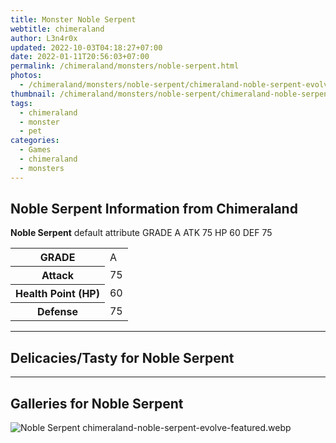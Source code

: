 ```yaml
---
title: Monster Noble Serpent
webtitle: chimeraland
author: L3n4r0x
updated: 2022-10-03T04:18:27+07:00
date: 2022-01-11T20:56:03+07:00
permalink: /chimeraland/monsters/noble-serpent.html
photos:
  - /chimeraland/monsters/noble-serpent/chimeraland-noble-serpent-evolve-featured.webp
thumbnail: /chimeraland/monsters/noble-serpent/chimeraland-noble-serpent-evolve-featured.webp
tags:
  - chimeraland
  - monster
  - pet
categories:
  - Games
  - chimeraland
  - monsters
---
```


<section id="bootstrap-wrapper"><link rel="stylesheet" href="https://rawcdn.githack.com/dimaslanjaka/Web-Manajemen/0c3b5aa1813bd4abcd2c11bf3e37928b15c28664/css/bootstrap-5-3-0-alpha3-wrapper.css"/><h2 id="attribute">Noble Serpent Information from Chimeraland</h2><p><b>Noble Serpent</b> default attribute GRADE A ATK 75 HP 60 DEF 75<table><tr><th>GRADE</th><td>A</td></tr><tr><th>Attack</th><td>75</td></tr><tr><th>Health Point (HP)</th><td>60</td></tr><tr><th>Defense</th><td>75</td></tr></table></p><hr/><h2 id="delicacies">Delicacies/Tasty for Noble Serpent</h2><div class="text-white bg-dark"></div><hr/><div id="gallery"><h2>Galleries for Noble Serpent</h2><div class="row"><div class="col-lg-6 col-12"><img src="/chimeraland/monsters/noble-serpent/chimeraland-noble-serpent-evolve-featured.webp" alt="Noble Serpent chimeraland-noble-serpent-evolve-featured.webp"/></div></div></div></section>